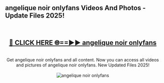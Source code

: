 <h2>angelique noir onlyfans Videos And Photos - Update Files 2025!</h2>
<br>
<div align="center">
<h2><a href="https://linkcuts.com/hfmhzwbr" rel="nofollow">🔴 CLICK HERE 🌐==►► angelique noir onlyfans</a></h2>
<br>
Get angelique noir onlyfans and all content. Now you can access all videos and pictures of angelique noir onlyfans. New Updated Files 2025!
<br>
<br>
<a href="https://linkcuts.com/hfmhzwbr" rel="nofollow" data-target="animated-image.originalLink"><img src="https://i.ibb.co.com/WyWwxjT/player-gif2.gif" alt="angelique noir onlyfans" style="max-width: 100%; display: inline-block;" data-target="animated-image.originalImage"></a>
</div>
<br>
